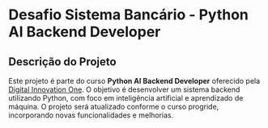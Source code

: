 # Desafio Sistema Bancário - Python AI Backend Developer

## Descrição do Projeto

Este projeto é parte do curso **Python AI Backend Developer** oferecido pela [Digital Innovation One](https://www.dio.me/). O objetivo é desenvolver um sistema backend utilizando Python, com foco em inteligência artificial e aprendizado de máquina. O projeto será atualizado conforme o curso progride, incorporando novas funcionalidades e melhorias.


